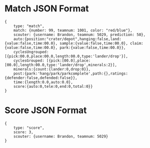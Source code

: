 # Match JSON Format
    {
        type: "match",
        match: {number: 99, teamnum: 1001, color: "red/blue"},
        scouter: {username: Brandon, teamnum: 5029, prediction: 50},
        auto:{position:"crater/depot",hanging:false,land:{value:false,time:00.0}, sample:{value:false,time:00.0}, claim:{value:false,time:00.0}, park:{value:false,time:00.0}},
        cyclesUngrouped: [{pick:00.0,place:00.0,length:00.0,type:'lander/drop'}],
        cyclesGrouped: [{pick:[00.0],place:[00.0],length:00.0,type:'lander/drop',minerals:2}],
        minerals:{count:{lander:0,drop:0}},
        post:{park:'hang/park/parkcomplete',path:{},ratings:{defender:false,defended:false}},
        time:{length:0.0,auto:0.0},
        score:{auto:0,tele:0,end:0,total:0}}
    }

# Score JSON Format
    {
        type: "score",
        score: 3,
        scouter: {username: Brandon, teamnum: 5029}
    }